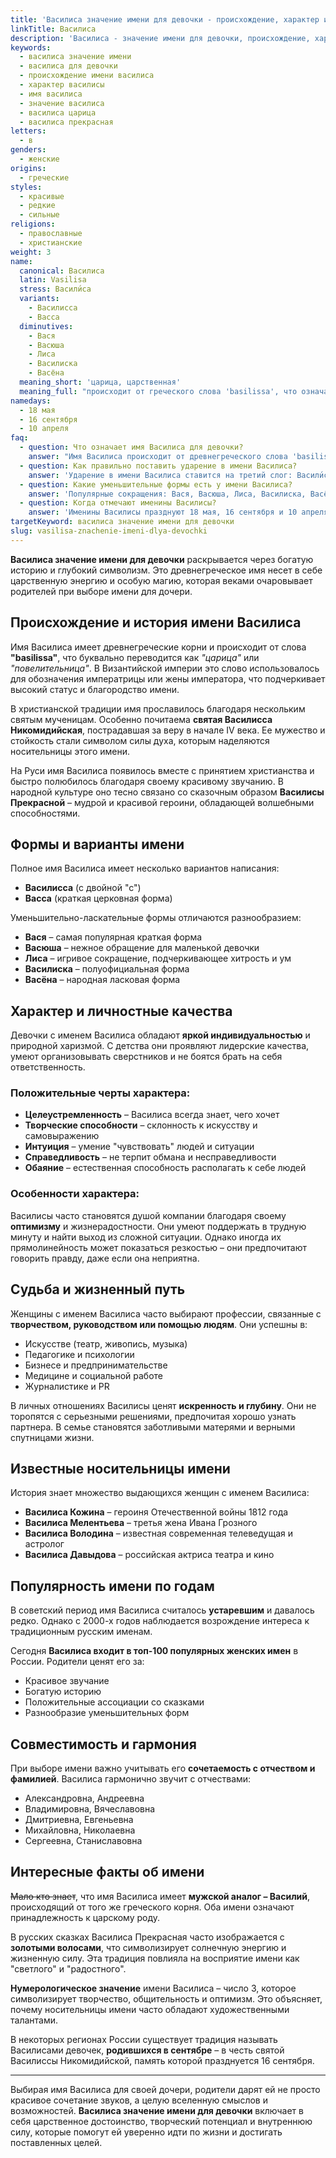 ```yaml
---
title: 'Василиса значение имени для девочки - происхождение, характер и судьба'
linkTitle: Василиса
description: 'Василиса - значение имени для девочки, происхождение, характер и судьба. Узнайте всё о красивом древнегреческом имени, его формах и известных носительницах.'
keywords:
  - василиса значение имени
  - василиса для девочки
  - происхождение имени василиса
  - характер василисы
  - имя василиса
  - значение василиса
  - василиса царица
  - василиса прекрасная
letters:
  - в
genders:
  - женские
origins:
  - греческие
styles:
  - красивые
  - редкие
  - сильные
religions:
  - православные
  - христианские
weight: 3
name:
  canonical: Василиса
  latin: Vasilisa
  stress: Васили́са
  variants:
    - Василисса
    - Васса
  diminutives:
    - Вася
    - Васюша
    - Лиса
    - Василиска
    - Васёна
  meaning_short: 'царица, царственная'
  meaning_full: "происходит от греческого слова 'basilissa', что означает 'царица', 'царственная', 'повелительница'"
namedays:
  - 18 мая
  - 16 сентября
  - 10 апреля
faq:
  - question: Что означает имя Василиса для девочки?
    answer: "Имя Василиса происходит от древнегреческого слова 'basilissa' и означает 'царица', 'царственная'. Это имя наделяет свою обладательницу королевским достоинством и силой характера."
  - question: Как правильно поставить ударение в имени Василиса?
    answer: 'Ударение в имени Василиса ставится на третий слог: Васили́са. Это классическое произношение, принятое в русском языке.'
  - question: Какие уменьшительные формы есть у имени Василиса?
    answer: 'Популярные сокращения: Вася, Васюша, Лиса, Василиска, Васёна. Каждая форма придает имени особый оттенок нежности или игривости.'
  - question: Когда отмечают именины Василисы?
    answer: 'Именины Василисы празднуют 18 мая, 16 сентября и 10 апреля по православному календарю, в честь святых мучениц и преподобных с этим именем.'
targetKeyword: василиса значение имени для девочки
slug: vasilisa-znachenie-imeni-dlya-devochki
---
```


**Василиса значение имени для девочки** раскрывается через богатую историю и глубокий символизм. Это древнегреческое имя несет в себе царственную энергию и особую магию, которая веками очаровывает родителей при выборе имени для дочери.

## Происхождение и история имени Василиса

Имя Василиса имеет древнегреческие корни и происходит от слова **"basilissa"**, что буквально переводится как _"царица"_ или _"повелительница"_. В Византийской империи это слово использовалось для обозначения императрицы или жены императора, что подчеркивает высокий статус и благородство имени.

В христианской традиции имя прославилось благодаря нескольким святым мученицам. Особенно почитаема **святая Василисса Никомидийская**, пострадавшая за веру в начале IV века. Ее мужество и стойкость стали символом силы духа, которым наделяются носительницы этого имени.

На Руси имя Василиса появилось вместе с принятием христианства и быстро полюбилось благодаря своему красивому звучанию. В народной культуре оно тесно связано со сказочным образом **Василисы Прекрасной** – мудрой и красивой героини, обладающей волшебными способностями.

## Формы и варианты имени

Полное имя Василиса имеет несколько вариантов написания:

- **Василисса** (с двойной "с")
- **Васса** (краткая церковная форма)

Уменьшительно-ласкательные формы отличаются разнообразием:

- **Вася** – самая популярная краткая форма
- **Васюша** – нежное обращение для маленькой девочки
- **Лиса** – игривое сокращение, подчеркивающее хитрость и ум
- **Василиска** – полуофициальная форма
- **Васёна** – народная ласковая форма

## Характер и личностные качества

Девочки с именем Василиса обладают **яркой индивидуальностью** и природной харизмой. С детства они проявляют лидерские качества, умеют организовывать сверстников и не боятся брать на себя ответственность.

### Положительные черты характера:

- **Целеустремленность** – Василиса всегда знает, чего хочет
- **Творческие способности** – склонность к искусству и самовыражению
- **Интуиция** – умение "чувствовать" людей и ситуации
- **Справедливость** – не терпит обмана и несправедливости
- **Обаяние** – естественная способность располагать к себе людей

### Особенности характера:

Василисы часто становятся душой компании благодаря своему **оптимизму** и жизнерадостности. Они умеют поддержать в трудную минуту и найти выход из сложной ситуации. Однако иногда их прямолинейность может показаться резкостью – они предпочитают говорить правду, даже если она неприятна.

## Судьба и жизненный путь

Женщины с именем Василиса часто выбирают профессии, связанные с **творчеством, руководством или помощью людям**. Они успешны в:

- Искусстве (театр, живопись, музыка)
- Педагогике и психологии
- Бизнесе и предпринимательстве
- Медицине и социальной работе
- Журналистике и PR

В личных отношениях Василисы ценят **искренность и глубину**. Они не торопятся с серьезными решениями, предпочитая хорошо узнать партнера. В семье становятся заботливыми матерями и верными спутницами жизни.

## Известные носительницы имени

История знает множество выдающихся женщин с именем Василиса:

- **Василиса Кожина** – героиня Отечественной войны 1812 года
- **Василиса Мелентьева** – третья жена Ивана Грозного
- **Василиса Володина** – известная современная телеведущая и астролог
- **Василиса Давыдова** – российская актриса театра и кино

## Популярность имени по годам

В советский период имя Василиса считалось **устаревшим** и давалось редко. Однако с 2000-х годов наблюдается возрождение интереса к традиционным русским именам.

Сегодня **Василиса входит в топ-100 популярных женских имен** в России. Родители ценят его за:

- Красивое звучание
- Богатую историю
- Положительные ассоциации со сказками
- Разнообразие уменьшительных форм

## Совместимость и гармония

При выборе имени важно учитывать его **сочетаемость с отчеством и фамилией**. Василиса гармонично звучит с отчествами:

- Александровна, Андреевна
- Владимировна, Вячеславовна
- Дмитриевна, Евгеньевна
- Михайловна, Николаевна
- Сергеевна, Станиславовна

## Интересные факты об имени

~~Мало кто знает~~, что имя Василиса имеет **мужской аналог – Василий**, происходящий от того же греческого корня. Оба имени означают принадлежность к царскому роду.

В русских сказках Василиса Прекрасная часто изображается с **золотыми волосами**, что символизирует солнечную энергию и жизненную силу. Эта традиция повлияла на восприятие имени как "светлого" и "радостного".

**Нумерологическое значение** имени Василиса – число 3, которое символизирует творчество, общительность и оптимизм. Это объясняет, почему носительницы имени часто обладают художественными талантами.

В некоторых регионах России существует традиция называть Василисами девочек, **родившихся в сентябре** – в честь святой Василиссы Никомидийской, память которой празднуется 16 сентября.

---

Выбирая имя Василиса для своей дочери, родители дарят ей не просто красивое сочетание звуков, а целую вселенную смыслов и возможностей. **Василиса значение имени для девочки** включает в себя царственное достоинство, творческий потенциал и внутреннюю силу, которые помогут ей уверенно идти по жизни и достигать поставленных целей.
